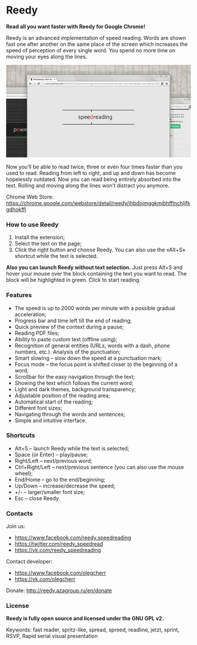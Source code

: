 # Reedy

**Read all you want faster with Reedy for Google Chrome!**

Reedy is an advanced implementation of speed reading.
Words are shown fast one after another on the same place of the screen which increases the speed of perception of every single word.
You spend no more time on moving your eyes along the lines.

![](screenshot.png)

Now you’ll be able to read twice, three or even four times faster than you used to read.
Reading from left to right, and up and down has become hopelessly outdated.
Now you can read being entirely absorbed into the text.
Rolling and moving along the lines won’t distract you anymore.

Chrome Web Store:
https://chrome.google.com/webstore/detail/reedy/ihbdojmggkmjbhfflnchljfkgdhokffj

### How to use Reedy

1. Install the extension;
2. Select the text on the page;
3. Click the right button and choose Reedy. You can also use the «Alt+S» shortcut while the text is selected.

**Also you can launch Reedy without text selection.**
Just press Alt+S and hover your mouse over the block containing the text you want to read.
The block will be highlighted in green.
Click to start reading.

### Features

* The speed is up to 2000 words per minute with a possible gradual acceleration;
* Progress bar and time left till the end of reading;
* Quick preview of the context during a pause;
* Reading PDF files;
* Ability to paste custom text (offline using);
* Recognition of general entities (URLs, words with a dash, phone numbers, etc.). Analysis of the punctuation;
* Smart slowing – slow down the speed at a punctuation mark;
* Focus mode – the focus point is shifted closer to the beginning of a word;
* Scrollbar for the easy navigation through the text;
* Showing the text which follows the current word;
* Light and dark themes, background transparency;
* Adjustable position of the reading area;
* Automatical start of the reading;
* Different font sizes;
* Navigating through the words and sentences;
* Simple and intuitive interface.

### Shortcuts

* Alt+S – launch Reedy while the text is selected;
* Space (or Enter) – play/pause;
* Right/Left – next/previous word;
* Ctrl+Right/Left – next/previous sentence (you can also use the mouse wheel);
* End/Home – go to the end/beginning;
* Up/Down – increase/decrease the speed;
* +/- – larger/smaller font size;
* Esc – close Reedy.

### Contacts

Join us:
* https://www.facebook.com/reedy.speedreading
* https://twitter.com/reedy_speedread
* https://vk.com/reedy_speedreading

Contact developer:
* https://www.facebook.com/olegcherr
* https://vk.com/olegcherr

Donate: http://reedy.azagroup.ru/en/donate

### License

**Reedy is fully open source and licensed under the GNU GPL v2.**

Keywords: fast reader, spritz-like, spread, spreed, readline, jetzt, sprint, RSVP, Rapid serial visual presentation
